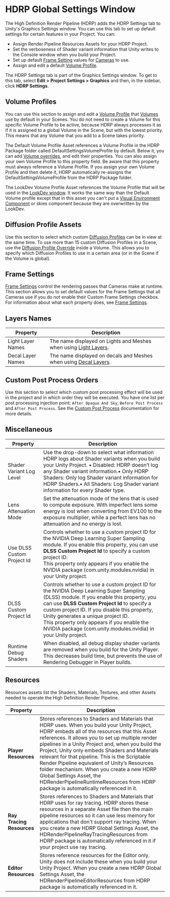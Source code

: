 # HDRP Global Settings Window

The High Definition Render Pipeline (HDRP) adds the HDRP Settings tab to Unity's Graphics Settings window. You can use this tab to set up default settings for certain features in your Project. You can:

- Assign Render Pipeline Resources Assets for your HDRP Project.
- Set the verboseness of Shader variant information that Unity writes to the Console window when you build your Project.
- Set up default [Frame Setting](Frame-Settings.md) values for [Cameras](HDRP-Camera.md) to use.
- Assign and edit a default [Volume Profile](Volume-Profile.md).

The HDRP Settings tab is part of the Graphics Settings window. To get to this tab, select **Edit > Project Settings > Graphics** and then, in the sidebar, click **HDRP Settings**.

## Volume Profiles

You can use this section to assign and edit a [Volume Profile](Volume-Profile.md) that [Volumes](Volumes.md) use by default in your Scenes. You do not need to create a Volume for this specific Volume Profile to be active, because HDRP always processes it as if it is assigned to a global Volume in the Scene, but with the lowest priority. This means that any Volume that you add to a Scene takes priority.

The Default Volume Profile Asset references a Volume Profile in the HDRP Package folder called DefaultSettingsVolumeProfile by default. Below it, you can add [Volume overrides](Volume-Components.md), and edit their properties. You can also assign your own Volume Profile to this property field. Be aware that this property must always reference a Volume Profile. If you assign your own Volume Profile and then delete it, HDRP automatically re-assigns the DefaultSettingsVolumeProfile from the HDRP Package folder.

The LookDev Volume Profile Asset references the Volume Profile that will be used in the [LookDev window](Look-Dev.md). It works the same way than the Default Volume profile except that in this asset you can't put a [Visual Environment Component](Override-Visual-Environment.md) or skies component because they are overwritten by the LookDev.

## Diffusion Profile Assets

Use this section to select which custom [Diffusion Profiles](Diffusion-Profile.md) can be in view at the same time. To use more than 15 custom Diffusion Profiles in a Scene, use the [Diffusion Profile Override](Override-Diffusion-Profile.md) inside a Volume. This allows you to specify which Diffusion Profiles to use in a certain area (or in the Scene if the Volume is global).

## Frame Settings

[Frame Settings](Frame-Settings.md) control the rendering passes that Cameras make at runtime. This section allows you to set default values for the Frame Settings that all Cameras use if you do not enable their Custom Frame Settings checkbox. For information about what each property does, see [Frame Settings](Frame-Settings.md).

## Layers Names

| **Property**              | **Description**                                              |
| --------------------------| ------------------------------------------------------------ |
| Light Layer Names                     | The name displayed on Lights and Meshes when using [Light Layers](Light-Layers.md). |
| Decal Layer Names                     | The name displayed on decals and Meshes when using [Decal Layers](Decal.md). |

## Custom Post Process Orders

Use this section to select which custom post processing effect will be used in the project and in which order they will be executed.
You have one list per post processing injection point: `After Opaque And Sky`, `Before Post Process` and `After Post Process`. See the [Custom Post Process](Custom-Post-Process.md) documentation for more details.

## Miscellaneous

| **Property**              | **Description**                                              |
| --------------------------| ------------------------------------------------------------ |
| Shader Variant Log Level              | Use the drop-down to select what information HDRP logs about Shader variants when you build your Unity Project. • Disabled: HDRP doesn’t log any Shader variant information.• Only HDRP Shaders: Only log Shader variant information for HDRP Shaders.• All Shaders: Log Shader variant information for every Shader type. |
| Lens Attenuation Mode                 | Set the attenuation mode of the lens that is used to compute exposure. With imperfect lens some energy is lost when converting from EV100 to the exposure multiplier, while a perfect lens has no attenuation and no energy is lost. |
| Use DLSS Custom Project Id            | Controls whether to use a custom project ID for the NVIDIA Deep Learning Super Sampling module. If you enable this property, you can use **DLSS Custom Project Id** to specify a custom project ID.<br/>This property only appears if you enable the NVIDIA package (com.unity.modules.nvidia) in your Unity project. |
| DLSS Custom Project Id                | Controls whether to use a custom project ID for the NVIDIA Deep Learning Super Sampling (DLSS) module. If you enable this property, you can use **DLSS Custom Project Id** to specify a custom project ID. If you disable this property, Unity generates a unique project ID. <br/>This property only appears if you enable the NVIDIA package (com.unity.modules.nvidia) in your Unity project. |
| Runtime Debug Shaders                 | When disabled, all debug display shader variants are removed when you build for the Unity Player. This decreases build time, but prevents the use of Rendering Debugger in Player builds. |

## Resources

Resources assets list the Shaders, Materials, Textures, and other Assets needed to operate the High Definition Render Pipeline.

| **Property**              | **Description**                                              |
| ------------------------- | ------------------------------------------------------------ |
| **Player Resources**      | Stores references to Shaders and Materials that HDRP uses. When you build your Unity Project, HDRP embeds all of the resources that this Asset references. It allows you to set up multiple render pipelines in a Unity Project and, when you build the Project, Unity only embeds Shaders and Materials relevant for that pipeline. This is the Scriptable Render Pipeline equivalent of Unity’s Resources folder mechanism. When you create a new HDRP Global Settings Asset, the HDRenderPipelineRuntimeResources from HDRP package is automatically referenced in it. |
| **Ray Tracing Resources** | Stores references to Shaders and Materials that HDRP uses for ray tracing. HDRP stores these resources in a separate Asset file then the main pipeline resources so it can use less memory for applications that don't support ray tracing. When you create a new HDRP Global Settings Asset, the HDRenderPipelineRayTracingResources from HDRP package is automatically referenced in it if your project use ray tracing. |
| **Editor Resources**      | Stores reference resources for the Editor only. Unity does not include these when you build your Unity Project. When you create a new HDRP Global Settings Asset, the HDRenderPipelineEditorResources from HDRP package is automatically referenced in it. |
